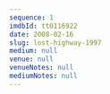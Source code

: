 ```yaml
---
sequence: 1
imdbId: tt0116922
date: 2008-02-16
slug: lost-highway-1997
medium: null
venue: null
venueNotes: null
mediumNotes: null
---
```


